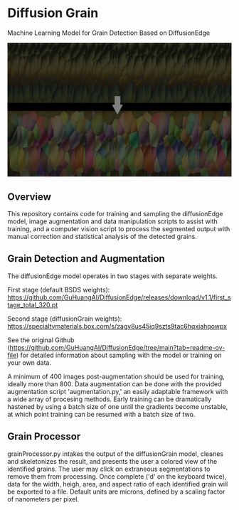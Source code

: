 # Diffusion Grain
Machine Learning Model for Grain Detection Based on DiffusionEdge 

![grainExample](/assets/fullImg_testFiber1_1.png)

## Overview

This repository contains code for training and sampling the diffusionEdge model, image augmentation and data manipulation scripts to assist with training, and a computer vision script to process the segmented output with manual correction and statistical analysis of the detected grains. 

## Grain Detection and Augmentation

The diffusionEdge model operates in two stages with separate weights. 

First stage (default BSDS weights): https://github.com/GuHuangAI/DiffusionEdge/releases/download/v1.1/first_stage_total_320.pt

Second stage (diffusionGrain weights): https://specialtymaterials.box.com/s/zagv8us45iq9szts9tac6hqxjahqowpx


See the original Github (https://github.com/GuHuangAI/DiffusionEdge/tree/main?tab=readme-ov-file) for detailed information about sampling with the model or training on your own data. 

A minimum of 400 images post-augmentation should be used for training, ideally more than 800. Data augmentation can be done with the provided augmentation script 'augmentation.py,' an easily adaptable framework with a wide array of procesing methods. Early training can be dramatically hastened by using a batch size of one until the gradients become unstable, at which point training can be resumed with a batch size of two. 

## Grain Processor

grainProcessor.py intakes the output of the diffusionGrain model, cleanes and skeletonizes the result, and presents the user a colored view of the identified grains. The user may click on extraneous segmentations to remove them from processing. Once complete ('d' on the keyboard twice), data for the width, heigh, area, and aspect ratio of each identified grain will be exported to a file. Default units are microns, defined by a scaling factor of nanometers per pixel. 
